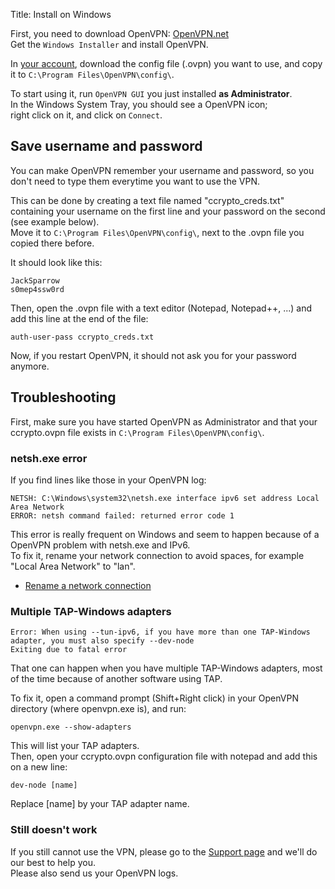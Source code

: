 Title: Install on Windows

First, you need to download OpenVPN:
[OpenVPN.net](http://openvpn.net/index.php/open-source/downloads.html)  
Get the `Windows Installer` and install OpenVPN.

In [your account](/account/), download the config file (.ovpn) you want to use,
and copy it to `C:\Program Files\OpenVPN\config\`.

To start using it, run `OpenVPN GUI` you just installed **as Administrator**.  
In the Windows System Tray, you should see a OpenVPN icon;  
right click on it, and click on `Connect`.  



Save username and password
--------------------------
You can make OpenVPN remember your username and password, so you don't need
to type them everytime you want to use the VPN.  

This can be done by creating a text file named "ccrypto_creds.txt" containing
your username on the first line and your password on the second
(see example below).  
Move it to `C:\Program Files\OpenVPN\config\`, next to the .ovpn file you
copied there before.  

It should look like this:

    JackSparrow
    s0mep4ssw0rd

Then, open the .ovpn file with a text editor (Notepad, Notepad++, ...)
and add this line at the end of the file:

    auth-user-pass ccrypto_creds.txt

Now, if you restart OpenVPN, it should not ask you for your password anymore.



Troubleshooting
---------------

First, make sure you have started OpenVPN as Administrator and that your
ccrypto.ovpn file exists in `C:\Program Files\OpenVPN\config\`.  


### netsh.exe error

If you find lines like those in your OpenVPN log:

    NETSH: C:\Windows\system32\netsh.exe interface ipv6 set address Local Area Network
    ERROR: netsh command failed: returned error code 1

This error is really frequent on Windows and seem to happen because of
a OpenVPN problem with netsh.exe and IPv6.  
To fix it, rename your network connection to avoid spaces,
for example "Local Area Network" to "lan".

  - [Rename a network connection](http://windows.microsoft.com/en-au/windows-vista/rename-a-network-connection)


### Multiple TAP-Windows adapters

    Error: When using --tun-ipv6, if you have more than one TAP-Windows adapter, you must also specify --dev-node
    Exiting due to fatal error

That one can happen when you have multiple TAP-Windows adapters, most of the
time because of another software using TAP.

To fix it, open a command prompt (Shift+Right click) in your OpenVPN directory
(where openvpn.exe is), and run:

    openvpn.exe --show-adapters

This will list your TAP adapters.  
Then, open your ccrypto.ovpn configuration file with notepad and add this on a
new line:

    dev-node [name]

Replace [name] by your TAP adapter name.


### Still doesn't work

If you still cannot use the VPN, please go to the [Support page](/page/support)
and we'll do our best to help you.  
Please also send us your OpenVPN logs.


